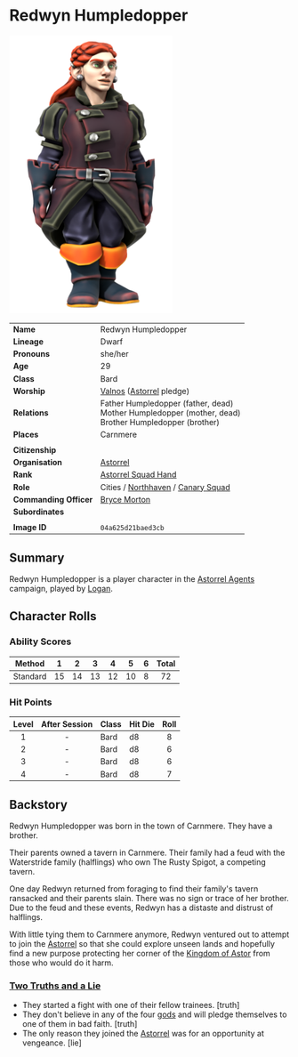 # Redwyn Humpledopper

<img src="https://raw.githubusercontent.com/jesskelsall/astarus-images/main/characters/portraits/04a625d21baed3cb.png" height="500" />

|||
| --- | --- |
| **Name** | Redwyn Humpledopper | character.3
| **Lineage** | Dwarf |
| **Pronouns** | she/her |
| **Age** | 29 |
| **Class** | Bard |
| **Worship** | [Valnos](../gods/deities/valnos.md) ([Astorrel](../organisations/astorrel/astorrel.md) pledge) |
| **Relations** | Father Humpledopper (father, dead)<br>Mother Humpledopper (mother, dead)<br>Brother Humpledopper (brother) |
| **Places** | Carnmere |
|||
| **Citizenship** | |
| **Organisation** | [Astorrel](../organisations/astorrel/astorrel.md) |
| **Rank** | [Astorrel Squad Hand](../organisations/astorrel/ranks/astorrel-squad-hand.md) |
| **Role** | Cities / [Northhaven](../places/cities/northhaven.md) / [Canary Squad](../organisations/astorrel/squads/canary-squad.md) |
| **Commanding Officer** | [Bryce Morton](bryce-morton.md) |
| **Subordinates** | |
|||
| **Image ID** | `04a625d21baed3cb` |

## Summary

Redwyn Humpledopper is a player character in the [Astorrel Agents](../campaigns/astorrel-agents.md) campaign, played by [Logan](../players/logan.md).

## Character Rolls

### Ability Scores

| Method | 1 | 2 | 3 | 4 | 5 | 6 | Total |
| --- |:---:|:---:|:---:|:---:|:---:|:---:|:---:|
| Standard | 15 | 14 | 13 | 12 | 10 | 8 | 72 |

### Hit Points

| Level | After Session | Class | Hit Die | Roll |
|:---:|:---:| --- | --- |:---:|
| 1 | - | Bard | d8 | 8 |
| 2 | - | Bard | d8 | 6 |
| 3 | - | Bard | d8 | 6 |
| 4 | - | Bard | d8 | 7 |

## Backstory

Redwyn Humpledopper was born in the town of Carnmere. They have a brother.

Their parents owned a tavern in Carnmere. Their family had a feud with the Waterstride family (halflings) who own The Rusty Spigot, a competing tavern.

One day Redwyn returned from foraging to find their family's tavern ransacked and their parents slain. There was no sign or trace of her brother. Due to the feud and these events, Redwyn has a distaste and distrust of halflings.

With little tying them to Carnmere anymore, Redwyn ventured out to attempt to join the [Astorrel](../organisations/astorrel/astorrel.md) so that she could explore unseen lands and hopefully find a new purpose protecting her corner of the [Kingdom of Astor](../civilisations/kingdom-of-astor/kingdom-of-astor.md) from those who would do it harm.

### [Two Truths and a Lie](../mechanics/roleplay/two-truths-and-a-lie.md)

- They started a fight with one of their fellow trainees. [truth]
- They don't believe in any of the four [gods](../gods/gods.md) and will pledge themselves to one of them in bad faith. [truth]
- The only reason they joined the [Astorrel](../organisations/astorrel/astorrel.md) was for an opportunity at vengeance. [lie]
